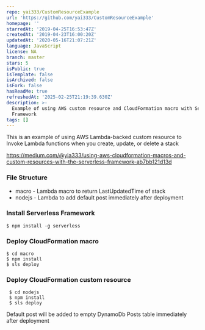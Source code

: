 ```yaml
---
repo: yai333/CustomResourceExample
url: 'https://github.com/yai333/CustomResourceExample'
homepage: ''
starredAt: '2019-04-25T16:53:47Z'
createdAt: '2019-04-23T16:00:20Z'
updatedAt: '2020-05-16T21:07:21Z'
language: JavaScript
license: NA
branch: master
stars: 5
isPublic: true
isTemplate: false
isArchived: false
isFork: false
hasReadMe: true
refreshedAt: '2025-02-25T21:19:39.630Z'
description: >-
  Example of using AWS custom resource and CloudFormation macro with Serverless
  Framework
tags: []
---
```


This is an example of using AWS Lambda-backed custom resource to Invoke Lambda functions when you create, update, or delete a stack

https://medium.com/@yia333/using-aws-cloudformation-macros-and-custom-resources-with-the-serverless-framework-ab7bb121d13d

### File Structure

- macro - Lambda macro to return LastUpdatedTime of stack
- nodejs - Lambda to add default post immediately after deployment

### Install Serverless Framework

```
$ npm install -g serverless
```

### Deploy CloudFormation macro

```
$ cd macro
$ npm install
$ sls deploy
```

### Deploy CloudFormation custom resource

```
 $ cd nodejs
 $ npm install
 $ sls deploy
```

Default post will be added to empty DynamoDb Posts table immediately after deployment

